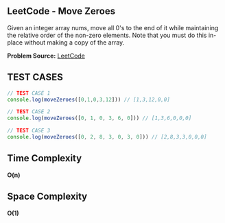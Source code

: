 ## LeetCode - Move Zeroes
Given an integer array nums, move all 0's to the end of it
while maintaining the relative order of the non-zero elements.
Note that you must do this in-place without making a copy of the array.


**Problem Source:**  [LeetCode](https://leetcode.com/problems/move-zeroes/)


## TEST CASES
```javascript
// TEST CASE 1
console.log(moveZeroes([0,1,0,3,12])) // [1,3,12,0,0]

// TEST CASE 2
console.log(moveZeroes([0, 1, 0, 3, 6, 0])) // [1,3,6,0,0,0]

// TEST CASE 3
console.log(moveZeroes([0, 2, 8, 3, 0, 3, 0])) // [2,8,3,3,0,0,0]

```
## Time Complexity
**O(n)**

## Space Complexity
**O(1)**
